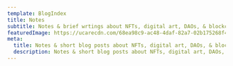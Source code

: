 ```yaml
---
template: BlogIndex
title: Notes
subtitle: Notes & brief wrtings about NFTs, digital art, DAOs, & blockchain commerce
featuredImage: https://ucarecdn.com/68ea98c9-ac48-4daf-82a7-02b175268f40/-/crop/2400x814/0,1123/-/preview/
meta:
  title: Notes & short blog posts about NFTs, digital art, DAOs, & blockchain commerce
  description: Notes & short blog posts about NFTs, digital art, DAOs, & blockchain commerce
---
```

